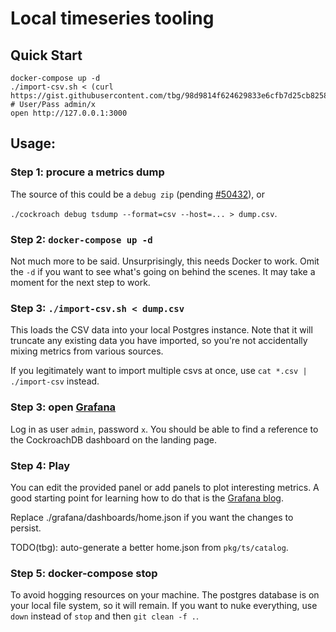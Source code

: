 # Local timeseries tooling

## Quick Start

```
docker-compose up -d
./import-csv.sh < (curl https://gist.githubusercontent.com/tbg/98d9814f624629833e6cfb7d25cb8258/raw/70a96d50032361f864b240dbd9f1c36c385b7515/sample.csv)
# User/Pass admin/x
open http://127.0.0.1:3000
```

## Usage:

### Step 1: procure a metrics dump

The source of this could be a `debug zip` (pending [#50432]), or

`./cockroach debug tsdump --format=csv --host=... > dump.csv`.

### Step 2: `docker-compose up -d`

Not much more to be said. Unsurprisingly, this needs Docker to work. Omit the
`-d` if you want to see what's going on behind the scenes. It may take a moment
for the next step to work.

### Step 3: `./import-csv.sh < dump.csv`

This loads the CSV data into your local Postgres instance. Note that it will
truncate any existing data you have imported, so you're not accidentally mixing
metrics from various sources.

If you legitimately want to import multiple csvs at once, use `cat *.csv |
./import-csv` instead.

### Step 3: open [Grafana](http://127.0.0.1:3000)

Log in as user `admin`, password `x`. You should be able to find a reference to
the CockroachDB dashboard on the landing page.

### Step 4: Play

You can edit the provided panel or add panels to plot interesting metrics.
A good starting point for learning how to do that is the [Grafana blog].

Replace ./grafana/dashboards/home.json if you want the changes to persist.

TODO(tbg): auto-generate a better home.json from `pkg/ts/catalog`.

### Step 5: docker-compose stop

To avoid hogging resources on your machine. The postgres database is on your
local file system, so it will remain. If you want to nuke everything, use
`down` instead of `stop` and then `git clean -f .`.

[#50432]: https://github.com/cockroachdb/cockroach/pull/50432
[Grafana blog]: https://grafana.com/blog/2018/10/15/make-time-series-exploration-easier-with-the-postgresql/timescaledb-query-editor/
